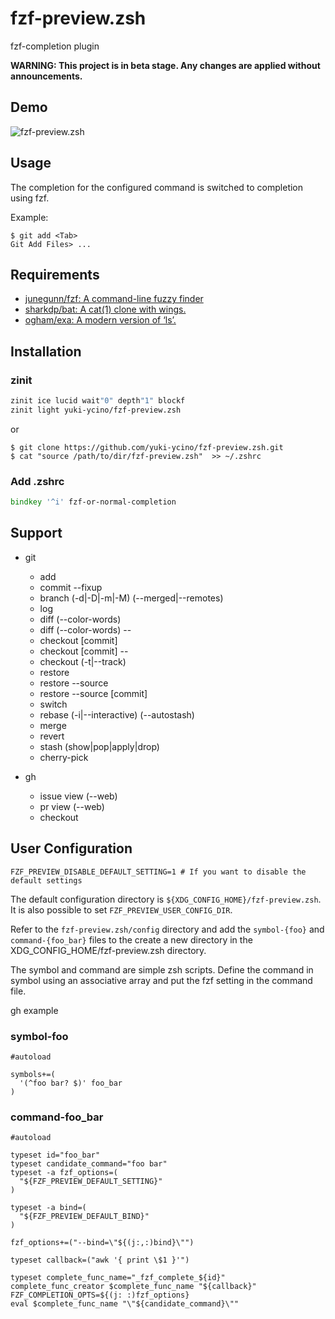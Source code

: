 # fzf-preview.zsh

fzf-completion plugin

**WARNING: This project is in beta stage. Any changes are applied without announcements.**

## Demo

![fzf-preview.zsh](https://user-images.githubusercontent.com/5423775/80238632-b8fe1900-8699-11ea-9d4f-0856cc0df95d.gif "fzf-preview.zsh")

## Usage

The completion for the configured command is switched to completion using fzf.

Example:

```shell
$ git add <Tab>
Git Add Files> ...
```

## Requirements

- [junegunn/fzf: A command-line fuzzy finder](https://github.com/junegunn/fzf)
- [sharkdp/bat: A cat(1) clone with wings.](https://github.com/sharkdp/bat)
- [ogham/exa: A modern version of ‘ls’.](https://github.com/ogham/exa)

## Installation

### zinit

```zsh
zinit ice lucid wait"0" depth"1" blockf
zinit light yuki-ycino/fzf-preview.zsh
```

or

```shell
$ git clone https://github.com/yuki-ycino/fzf-preview.zsh.git
$ cat "source /path/to/dir/fzf-preview.zsh"  >> ~/.zshrc
```

### Add .zshrc

```zsh
bindkey '^i' fzf-or-normal-completion
```

## Support

- git
  - add
  - commit --fixup
  - branch (-d|-D|-m|-M) (--merged|--remotes)
  - log
  - diff (--color-words)
  - diff (--color-words) --
  - checkout [commit]
  - checkout [commit] --
  - checkout (-t|--track)
  - restore
  - restore --source
  - restore --source [commit]
  - switch
  - rebase (-i|--interactive) (--autostash)
  - merge
  - revert
  - stash (show|pop|apply|drop)
  - cherry-pick

- gh
  - issue view (--web)
  - pr view (--web)
  - checkout

## User Configuration

```shell
FZF_PREVIEW_DISABLE_DEFAULT_SETTING=1 # If you want to disable the default settings
```

The default configuration directory is `${XDG_CONFIG_HOME}/fzf-preview.zsh`.
It is also possible to set `FZF_PREVIEW_USER_CONFIG_DIR`.

Refer to the `fzf-preview.zsh/config` directory and add the `symbol-{foo}` and `command-{foo_bar}` files to the create a new directory in the XDG_CONFIG_HOME/fzf-preview.zsh directory.

The symbol and command are simple zsh scripts.
Define the command in symbol using an associative array and put the fzf setting in the command file.

gh example

### symbol-foo

```zsh:symbol-foo
#autoload

symbols+=(
  '(^foo bar? $)' foo_bar
)
```

### command-foo_bar

```zsh:command-foo_bar
#autoload

typeset id="foo_bar"
typeset candidate_command="foo bar"
typeset -a fzf_options=(
  "${FZF_PREVIEW_DEFAULT_SETTING}"
)

typeset -a bind=(
  "${FZF_PREVIEW_DEFAULT_BIND}"
)

fzf_options+=("--bind=\"${(j:,:)bind}\"")

typeset callback=("awk '{ print \$1 }'")

typeset complete_func_name="_fzf_complete_${id}"
complete_func_creator $complete_func_name "${callback}"
FZF_COMPLETION_OPTS=${(j: :)fzf_options}
eval $complete_func_name "\"${candidate_command}\""
```
